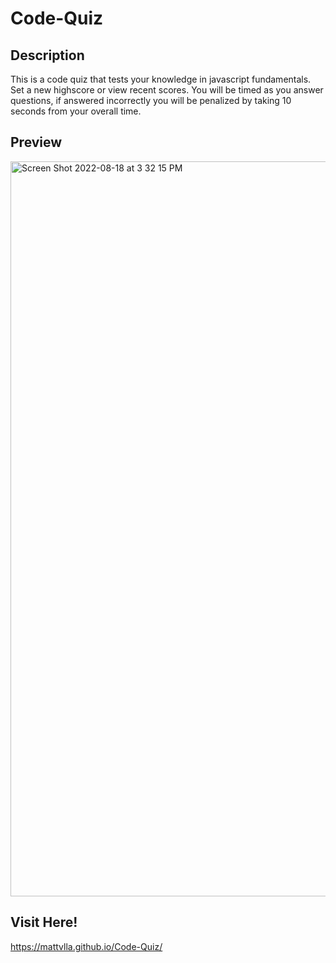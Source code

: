 # Code-Quiz

## Description

This is a code quiz that tests your knowledge in javascript fundamentals. Set a new highscore or view recent scores. You will be timed as you answer questions, if answered incorrectly
you will be penalized by taking 10 seconds from your overall time.

## Preview

<img width="1176" alt="Screen Shot 2022-08-18 at 3 32 15 PM" src="https://user-images.githubusercontent.com/105332915/185506862-561c3457-f49e-4f38-8c0d-ab578524d760.png">

## Visit Here!

 https://mattvlla.github.io/Code-Quiz/
